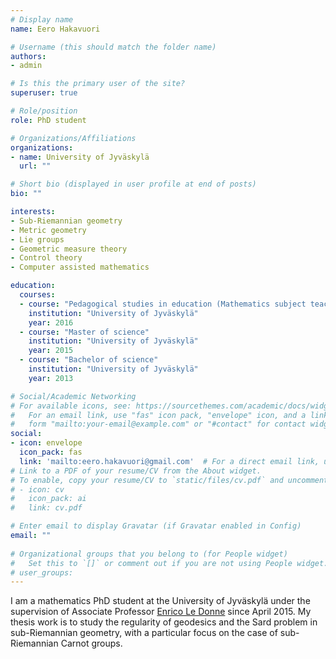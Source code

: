 ```yaml
---
# Display name
name: Eero Hakavuori

# Username (this should match the folder name)
authors:
- admin

# Is this the primary user of the site?
superuser: true

# Role/position
role: PhD student

# Organizations/Affiliations
organizations:
- name: University of Jyväskylä
  url: ""

# Short bio (displayed in user profile at end of posts)
bio: ""

interests:
- Sub-Riemannian geometry
- Metric geometry
- Lie groups
- Geometric measure theory
- Control theory
- Computer assisted mathematics

education:
  courses:
  - course: "Pedagogical studies in education (Mathematics subject teacher)"
    institution: "University of Jyväskylä"
    year: 2016
  - course: "Master of science"
    institution: "University of Jyväskylä"
    year: 2015
  - course: "Bachelor of science"
    institution: "University of Jyväskylä"
    year: 2013

# Social/Academic Networking
# For available icons, see: https://sourcethemes.com/academic/docs/widgets/#icons
#   For an email link, use "fas" icon pack, "envelope" icon, and a link in the
#   form "mailto:your-email@example.com" or "#contact" for contact widget.
social:
- icon: envelope
  icon_pack: fas
  link: 'mailto:eero.hakavuori@gmail.com'  # For a direct email link, use "mailto:test@example.org".
# Link to a PDF of your resume/CV from the About widget.
# To enable, copy your resume/CV to `static/files/cv.pdf` and uncomment the lines below.  
# - icon: cv
#   icon_pack: ai
#   link: cv.pdf

# Enter email to display Gravatar (if Gravatar enabled in Config)
email: ""
  
# Organizational groups that you belong to (for People widget)
#   Set this to `[]` or comment out if you are not using People widget.  
# user_groups:
---
```


I am a mathematics PhD student at the University of Jyväskylä under the supervision of Associate Professor [Enrico Le Donne](https://sites.google.com/site/enricoledonne/) since April 2015.
My thesis work is to study the regularity of geodesics and the Sard problem in sub-Riemannian geometry, with a particular focus on the case of sub-Riemannian Carnot groups.
